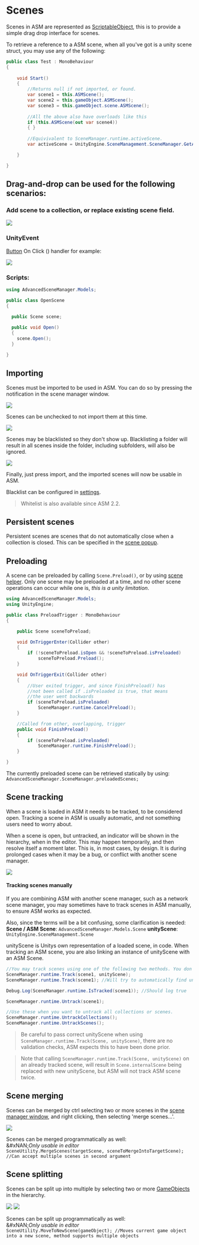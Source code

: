 # Scenes

Scenes in ASM are represented as [ScriptableObject](https://docs.unity3d.com/Manual/class-ScriptableObject.html), this is to provide a simple drag drop interface for scenes.

To retrieve a reference to a ASM scene, when all you've got is a unity scene struct, you may use any of the following:

```csharp
public class Test : MonoBehaviour
{
	
	void Start()
	{
		//Returns null if not imported, or found.
		var scene1 = this.ASMScene();
		var scene2 = this.gameObject.ASMScene();
		var scene3 = this.gameObject.scene.ASMScene();
		
		//All the above also have overloads like this
		if (this.ASMScene(out var scene4))
		{ }
		
		//Equivivalent to SceneManager.runtime.activeScene.
		var activeScene = UnityEngine.SceneManagement.SceneManager.GetActiveScene().ASMScene();

	}

}
```

## Drag-and-drop can be used for the following scenarios:

### Add scene to a collection, or replace existing scene field.

![](../image/drop-area.png)

### UnityEvent

[Button](https://docs.unity3d.com/Packages/com.unity.ugui@1.0/manual/script-Button.html) On Click () handler for example:

![](../image/button-click-scene-open.png)

### Scripts:

```csharp
using AdvancedSceneManager.Models;

public class OpenScene
{
  
  public Scene scene;

  public void Open()
  {
  	scene.Open();
  }

}
```

## Importing

Scenes must be imported to be used in ASM. You can do so by pressing the notification in the scene manager window.

![](../image/scene-import-notification.png)

Scenes can be unchecked to not import them at this time.

![](../image/import-scene-popup.png)

Scenes may be blacklisted so they don't show up. Blacklisting a folder will result in all scenes inside the folder, including subfolders, will also be ignored.

![](../image/blacklist.png)

Finally, just press import, and the imported scenes will now be usable in ASM.

Blacklist can be configured in [settings](<Scene manager window.md#assets-page>).

> Whitelist is also available since ASM 2.2.

## Persistent scenes

Persistent scenes are scenes that do not automatically close when a collection is closed. This can be specified in the [scene popup](<Scene manager window.md#scene-popup>).

## Preloading

A scene can be preloaded by calling `Scene.Preload()`, or by using [scene helper](misc/scene-helper.md). Only one scene may be preloaded at a time, and no other scene operations can occur while one is, _this is a unity limitation_.

```csharp
using AdvancedSceneManager.Models;
using UnityEngine;

public class PreloadTrigger : MonoBehaviour
{

    public Scene sceneToPreload;

    void OnTriggerEnter(Collider other)
    {
        if (!sceneToPreload.isOpen && !sceneToPreload.isPreloaded)
            sceneToPreload.Preload();
    }

    void OnTriggerExit(Collider other)
    {
        //User exited trigger, and since FinishPreload() has
        //not been called if .isPreloaded is true, that means
        //the user went backwards
        if (sceneToPreload.isPreloaded)
            SceneManager.runtime.CancelPreload();
    }

    //Called from other, overlapping, trigger
    public void FinishPreload()
    {
        if (sceneToPreload.isPreloaded)
            SceneManager.runtime.FinishPreload();
    }

}
```

The currently preloaded scene can be retrieved statically by using:\
`AdvancedSceneManager.SceneManager.preloadedScenes;`

## Scene tracking

When a scene is loaded in ASM it needs to be tracked, to be considered open. Tracking a scene in ASM is usually automatic, and not something users need to worry about.

When a scene is open, but untracked, an indicator will be shown in the hierarchy, when in the editor. This may happen temporarily, and then resolve itself a moment later. This is, in most cases, by design. It is during prolonged cases when it may be a bug, or conflict with another scene manager.

![](../image/untracked-scenes.png)

#### Tracking scenes manually

If you are combining ASM with another scene manager, such as a network scene manager, you may sometimes have to track scenes in ASM manually, to ensure ASM works as expected.

Also, since the terms will be a bit confusing, some clarification is needed: **Scene / ASM Scene**: `AdvancedSceneManager.Models.Scene` **unityScene**: `UnityEngine.SceneManagement.Scene`

unityScene is Unitys own representation of a loaded scene, in code. When tracking an ASM scene, you are also linking an instance of unityScene with an ASM Scene.

```csharp
//You may track scenes using one of the following two methods. You don't need to worry about duplicate calls.
SceneManager.runtime.Track(scene1, unityScene); 
SceneManager.runtime.Track(scene1); //Will try to automatically find unityScene, unless Scene.internalScene already has a value.

Debug.Log(SceneManager.runtime.IsTracked(scene1)); //Should log true

SceneManager.runtime.Untrack(scene1);

//Use these when you want to untrack all collections or scenes.
SceneManager.runtime.UntrackCollections();
SceneManager.runtime.UntrackScenes();
```

> Be careful to pass correct unityScene when using `SceneManager.runtime.Track(Scene, unityScene)`, there are no validation checks, ASM expects this to have been done prior.

> Note that calling `SceneManager.runtime.Track(Scene, unityScene)` on an already tracked scene, will result in `Scene.internalScene` being replaced with new unityScene, but ASM will not track ASM scene twice.

## Scene merging

Scenes can be merged by ctrl selecting two or more scenes in the [scene manager window](<Scene manager window.md>), and right clicking, then selecting 'merge scenes...'.

![](../image/scene-context-menu.png)

Scenes can be merged programmatically as well:\
&#xNAN;_&#x4F;nly usable in editor_\
`SceneUtility.MergeScenes(targetScene, sceneToMergeIntoTargetScene); //Can accept multiple scenes in second argument`

## Scene splitting

Scenes can be split up into multiple by selecting two or more [GameObjects](https://docs.unity3d.com/Manual/class-GameObject.html) in the hierarchy.

![](../image/scene-split-menu.png) ![](../image/scene-split-result.png)

Scenes can be split up programmatically as well:\
&#xNAN;_&#x4F;nly usable in editor_\
`SceneUtility.MoveToNewScene(gameObject); //Moves current game object into a new scene, method supports multiple objects`
